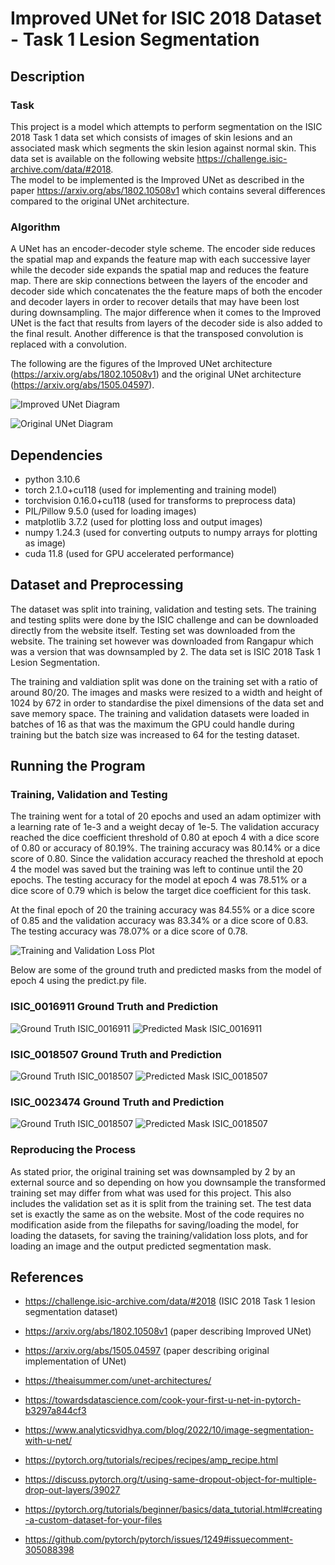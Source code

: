 # Improved UNet for ISIC 2018 Dataset - Task 1 Lesion Segmentation
## Description
### Task
This project is a model which attempts to perform segmentation on the ISIC 2018 Task 1 data set which consists of images of skin lesions and an associated mask which segments the skin lesion against normal skin. This data set is available on the following website https://challenge.isic-archive.com/data/#2018.  
The model to be implemented is the Improved UNet as described in the paper https://arxiv.org/abs/1802.10508v1 which contains several differences compared to the original UNet architecture.
### Algorithm
A UNet has an encoder-decoder style scheme. The encoder side reduces the spatial map and expands the feature map with each successive layer while the decoder side expands the spatial map and reduces the feature map. There are skip connections between the layers of the encoder and decoder side which concatenates the the feature maps of both the encoder and decoder layers in order to recover details that may have been lost during downsampling. The major difference when it comes to the Improved UNet is the fact that results from layers of the decoder side is also added to the final result. Another difference is that the transposed convolution is replaced with a convolution.  

The following are the figures of the Improved UNet architecture (https://arxiv.org/abs/1802.10508v1) and the original UNet architecture (https://arxiv.org/abs/1505.04597).  

![Improved UNet Diagram](Improved_UNet_Architecture_Diagram.png)  

![Original UNet Diagram](Original_UNet_Architecture_Diagram.png)  


## Dependencies
- python 3.10.6
- torch 2.1.0+cu118 (used for implementing and training model)
- torchvision 0.16.0+cu118 (used for transforms to preprocess data)
- PIL/Pillow 9.5.0 (used for loading images)
- matplotlib 3.7.2 (used for plotting loss and output images)
- numpy 1.24.3 (used for converting outputs to numpy arrays for plotting as image)
- cuda 11.8 (used for GPU accelerated performance)

## Dataset and Preprocessing
The dataset was split into training, validation and testing sets. The training and testing splits were done by the ISIC challenge and can be downloaded directly from the website itself. Testing set was downloaded from the website. The training set however was downloaded from Rangapur which was a version that was downsampled by 2. The data set is ISIC 2018 Task 1 Lesion Segmentation.  

The training and valdiation split was done on the training set with a ratio of around 80/20. The images and masks were resized to a width and height of 1024 by 672 in order to standardise the pixel dimensions of the data set and save memory space. The training and validation datasets were loaded in batches of 16 as that was the maximum the GPU could handle during training but the batch size was increased to 64 for the testing dataset.

## Running the Program
### Training, Validation and Testing
The training went for a total of 20 epochs and used an adam optimizer with a learning rate of 1e-3 and a weight decay of 1e-5. The validation accuracy reached the dice coefficient threshold of 0.80 at epoch 4 with a dice score of 0.80 or accuracy of 80.19%. The training accuracy was 80.14% or a dice score of 0.80. Since the validation accuracy reached the threshold at epoch 4 the model was saved but the training was left to continue until the 20 epochs. The testing accuracy for the model at epoch 4 was 78.51% or a dice score of 0.79 which is below the target dice coefficient for this task.  

At the final epoch of 20 the training accuracy was 84.55% or a dice score of 0.85 and the validation accuracy was 83.34% or a dice score of 0.83. The testing accuracy was 78.07% or a dice score of 0.78.  

![Training and Validation Loss Plot](training_loss_plot.png)  

Below are some of the ground truth and predicted masks from the model of epoch 4 using the predict.py file.
### ISIC_0016911 Ground Truth and Prediction
![Ground Truth ISIC_0016911](ISIC_0016911_segmentation.png)
![Predicted Mask ISIC_0016911](ISIC_0016911_PredMask.png)
### ISIC_0018507 Ground Truth and Prediction
![Ground Truth ISIC_0018507](ISIC_0018507_segmentation.png)
![Predicted Mask ISIC_0018507](ISIC_0018507_PredMask.png)
### ISIC_0023474 Ground Truth and Prediction
![Ground Truth ISIC_0018507](ISIC_0023474_segmentation.png)
![Predicted Mask ISIC_0018507](ISIC_0023474_PredMask.png)

### Reproducing the Process
As stated prior, the original training set was downsampled by 2 by an external source and so depending on how you downsample the transformed training set may differ from what was used for this project. This also includes the validation set as it is split from the training set. The test data set is exactly the same as on the website. Most of the code requires no modification aside from the filepaths for saving/loading the model, for loading the datasets, for saving the training/validation loss plots, and for loading an image and the output predicted segmentation mask.

## References
- https://challenge.isic-archive.com/data/#2018 (ISIC 2018 Task 1 lesion segmentation dataset)  
- https://arxiv.org/abs/1802.10508v1 (paper describing Improved UNet)
- https://arxiv.org/abs/1505.04597 (paper describing original implementation of UNet)

- https://theaisummer.com/unet-architectures/
- https://towardsdatascience.com/cook-your-first-u-net-in-pytorch-b3297a844cf3
- https://www.analyticsvidhya.com/blog/2022/10/image-segmentation-with-u-net/

- https://pytorch.org/tutorials/recipes/recipes/amp_recipe.html
- https://discuss.pytorch.org/t/using-same-dropout-object-for-multiple-drop-out-layers/39027
- https://pytorch.org/tutorials/beginner/basics/data_tutorial.html#creating-a-custom-dataset-for-your-files
- https://github.com/pytorch/pytorch/issues/1249#issuecomment-305088398

